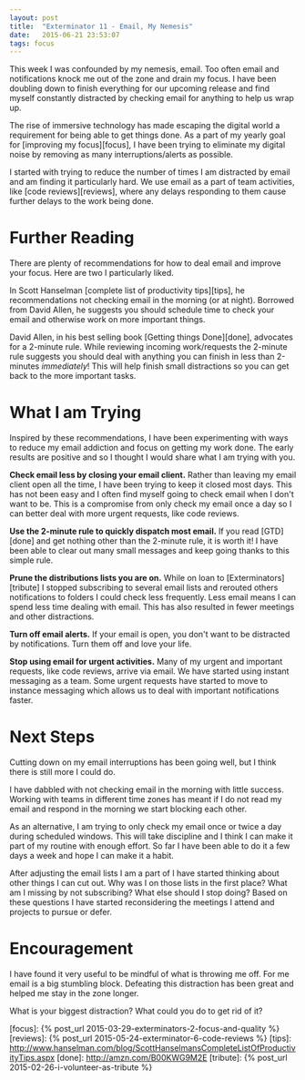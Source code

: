 ```yaml
---
layout: post
title:  "Exterminator 11 - Email, My Nemesis"
date:   2015-06-21 23:53:07
tags: focus
---
```


This week I was confounded by my nemesis, email. Too often email and
notifications knock me out of the zone and drain my focus. I have been doubling
down to finish everything for our upcoming release and find myself constantly
distracted by checking email for anything to help us wrap up.

The rise of immersive technology has made escaping the digital world a
requirement for being able to get things done. As a part of my yearly
goal for [improving my focus][focus], I
have been trying to eliminate my digital noise by removing as many
interruptions/alerts as possible.

I started with trying to reduce the number of times I am distracted by
email and am finding it particularly hard. We use email as a part of team
activities, like [code reviews][reviews], where any delays responding to them
cause further delays to the work being done.

Further Reading
===============================================================================

There are plenty of recommendations for how to deal email and improve your
focus. Here are two I particularly liked.

In Scott Hanselman [complete list of productivity tips][tips],
he recommendations not checking email in the morning (or at night). Borrowed
from David Allen, he suggests you should schedule time to check your email
and otherwise work on more important things.

David Allen, in his best selling book [Getting things Done][done],
advocates for a 2-minute rule. While reviewing incoming work/requests the 2-minute rule
suggests you should deal with anything you can finish in less than 2-minutes
*immediately*! This will help finish small distractions so you can get back to the
more important tasks.

What I am Trying
===============================================================================

Inspired by these recommendations, I have been experimenting with ways to reduce my
email addiction and focus on getting my work done.
The early results are positive and so I thought I would share what I am trying with you.

**Check email less by closing your email client.** Rather than leaving my email
client open all the time, I have been trying to keep it closed most days. This
has not been easy and I often find myself going to check email when I don't
want to be. This is a compromise from only check my email once a day so I can
better deal with more urgent requests, like code reviews.

**Use the 2-minute rule to quickly dispatch most email.** If you read [GTD][done]
and get nothing other than the 2-minute rule, it is worth it! I have been able to
clear out many small messages and keep going thanks to this simple rule.

**Prune the distributions lists you are on.** While on loan to
[Exterminators][tribute] I stopped subscribing to several email lists and
rerouted others notifications to folders I could check less frequently. Less email
means I can spend less time dealing with email. This has also resulted in
fewer meetings and other distractions.

**Turn off email alerts.** If your email is open, you don't want to be
distracted by notifications. Turn them off and love your life.

**Stop using email for urgent activities.** Many of my urgent and important requests, like
code reviews, arrive via email. We have started using instant messaging as a team. Some
urgent requests have started to move to instance messaging which allows us to deal with
important notifications faster.

Next Steps
===============================================================================

Cutting down on my email interruptions has been going well, but I think there
is still more I could do.

I have dabbled with not checking email in the morning with little success.
Working with teams in different time zones has meant if I do not read my
email and respond in the morning we start blocking each other.

As an alternative, I am trying to only check my
email once or twice a day during scheduled windows. This will take
discipline and I think I can make it part of my routine with enough effort.
So far I have
been able to do it a few days a week and hope I can make it a habit.

After adjusting the email lists I am a part of I have started thinking about
other things I can cut out. Why was I on those lists in the first place?
What am I missing by not subscribing? What else should I stop doing? Based on
these questions I have started reconsidering the meetings I attend and projects
to pursue or defer.

Encouragement
===============================================================================

I have found it very useful to be mindful of what is throwing me off. For me
email is a big stumbling block. Defeating this distraction has been great and
helped me stay in the zone longer.

What is your biggest distraction? What could you do to get rid of it?

[focus]: {% post_url 2015-03-29-exterminators-2-focus-and-quality %}
[reviews]: {% post_url 2015-05-24-exterminator-6-code-reviews %}
[tips]: http://www.hanselman.com/blog/ScottHanselmansCompleteListOfProductivityTips.aspx
[done]: http://amzn.com/B00KWG9M2E
[tribute]: {% post_url 2015-02-26-i-volunteer-as-tribute %}

